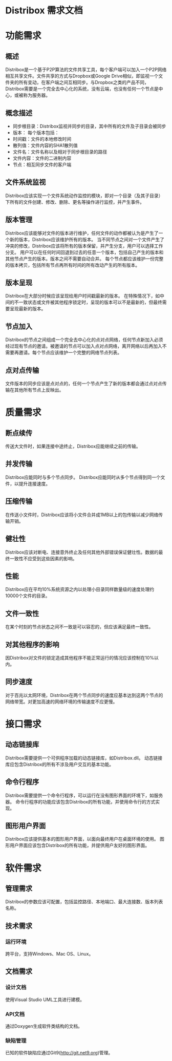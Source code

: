 # Distribox 需求文档

# 功能需求
## 概述
Distribox是一个基于P2P算法的文件共享工具，每个客户端可以加入一个P2P网络相互共享文件。文件共享的方式与Dropbox或Google Drive相似，即监视一个文件夹的所有变动，在客户端之间互相同步。与Dropbox之类的产品不同，Distribox需要是一个完全去中心化的系统，没有云端，也没有任何一个节点是中心，或被称为服务器。
## 概念描述
* 同步根目录：Distribox监视并同步的目录，其中所有的文件及子目录会被同步
* 版本： 每个版本包括：
 * 时间戳：文件的本地修改时间
 * 散列值：文件内容的SHA1散列值
 * 文件名：文件名称以及相对于同步根目录的路径
 * 文件内容：文件的二进制内容
* 节点：相互同步文件的客户端
## 文件系统监视
Distribox应该实现一个文件系统动作监控的模块，即对一个目录（及其子目录）下所有的文件创建、修改、删除、更名等操作进行监控，并产生事件。
## 版本管理
Distribox应该能够对文件的版本进行维护，任何文件的动作都被认为是产生了一个新的版本，Distribox应该维护所有的版本。
当不同节点之间对一个文件产生了冲突的修改，Distribox应该将所有的版本保留，并产生分支，用户可以选择工作分支。
用户可以在任何时间回退到过去的任意一个版本，包括自己产生的版本和其他节点产生的版本。版本之间不需要自动合并。
每个节点都应该维护一份完整的版本拷贝，包括所有节点再所有时间的所有改动产生的所有版本。
## 版本呈现
Distribox在大部分时候应该呈现给用户时间戳最新的版本。
在特殊情况下，如中间的不一致状态或文件被其他程序锁定时，呈现的版本可以不是最新的，但最终需要呈现最新的版本。
## 节点加入
Distribox的节点之间组成一个完全去中心化的点对点网络，任何节点新加入必须经过现有节点的邀请。被邀请的节点可以加入点对点网络，离开网络以后再加入不需要再邀请。每个节点应该维护一个完整的网络节点列表。
## 点对点传输
文件版本的同步应该是点对点的，任何一个节点产生了新的版本都会通过点对点传输在其他所有节点上反映出。

# 质量需求
## 断点续传
传送大文件时，如果连接中途终止，Distribox应能继续之前的传输。
## 并发传输
Distribox应能同时与多个节点同步。
Distribox应能同时从多个节点得到同一个文件，以提升连接速度。
## 压缩传输
在传送小文件时，Distribox应该将小文件合并成1MB以上的包传输以减少网络传输开销。
## 健壮性
Distribox应该对断电、连接意外终止及任何其他外部错误保证健壮性。数据的最终一致性不应受到这些因素的影响。
## 性能
Distribox应在平均10%系统资源之内以处理小目录同样数量级的速度处理约10000个文件的目录。
## 文件一致性
在某个时刻的节点状态之间不一致是可以容忍的，但应该满足最终一致性。
## 对其他程序的影响
因Distribox对文件的锁定造成其他程序不能正常运行的情况应该控制在10%以内。
## 同步速度
对于百兆以太网环境，Distribox在两个节点同步的速度应基本达到这两个节点的网络带宽。对更加高速的网络环境的传输速度不应更慢。

# 接口需求
## 动态链接库
Distribox需要提供一个可供程序加载的动态链接库，如Distribox.dll。
动态链接库应包含Distribox的所有不涉及用户交互的基本功能。
## 命令行程序
Distribox需要提供一个命令行程序，可以运行在没有图形界面的环境下，如服务器。
命令行程序的功能应该包含Distribox的所有功能，并使用命令行的方式实现。
## 图形用户界面
Distribox应该提供基本的图形用户界面，以面向最终用户在桌面环境的使用。
图形用户界面应该包含Distribox的所有功能，并提供用户友好的图形界面。

# 软件需求
## 管理需求
Distribox的参数应该可配置，包括监控路径、本地端口、最大连接数、版本列表名称。
## 技术需求
### 运行环境
跨平台，支持Windows、Mac OS、Linux。
## 文档需求
### 设计文档
使用Visual Studio UML工具进行建模。
### API文档
通过Doxygen生成软件类结构的文档。
### 缺陷管理
已知的软件缺陷应通过Git9(http://git.net9.org)管理。
